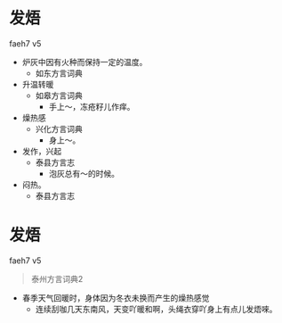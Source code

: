 # 发焐
faeh7 v5
+ 炉灰中因有火种而保持一定的温度。
  * 如东方言词典
+ 升温转暖
  * 如皋方言词典
    - 手上～，冻疮籽儿作痒。
+ 燥热感
  * 兴化方言词典
    - 身上～。
+ 发作，兴起
  * 泰县方言志
    - 泡灰总有～的时候。
+ 闷热。
  * 泰县方言志

# 发焐
faeh7 v5
> 泰州方言词典2
- 春季天气回暖时，身体因为冬衣未换而产生的燥热感觉
  - 连续刮咖几天东南风，天变吖暖和啊，头绳衣穿吖身上有点儿发焐唻。
